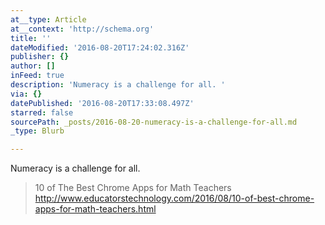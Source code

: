 ```yaml
---
at__type: Article
at__context: 'http://schema.org'
title: ''
dateModified: '2016-08-20T17:24:02.316Z'
publisher: {}
author: []
inFeed: true
description: 'Numeracy is a challenge for all. '
via: {}
datePublished: '2016-08-20T17:33:08.497Z'
starred: false
sourcePath: _posts/2016-08-20-numeracy-is-a-challenge-for-all.md
_type: Blurb

---
```

Numeracy is a challenge for all. 
> 
> 10 of The Best Chrome Apps for Math Teachers http://www.educatorstechnology.com/2016/08/10-of-best-chrome-apps-for-math-teachers.html